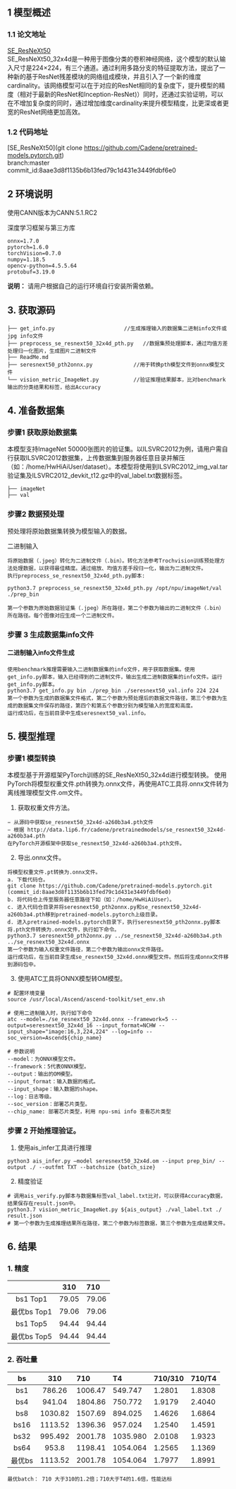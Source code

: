 ## 1 模型概述
### 1.1 论文地址
[SE_ResNeXt50](https://arxiv.org/abs/1611.05431)  
SE_ResNeXt50_32x4d是一种用于图像分类的卷积神经网络，这个模型的默认输入尺寸是224×224，有三个通道。通过利用多路分支的特征提取方法，提出了一种新的基于ResNet残差模块的网络组成模块，并且引入了一个新的维度cardinality。该网络模型可以在于对应的ResNet相同的复杂度下，提升模型的精度（相对于最新的ResNet和Inception-ResNet)）同时，还通过实验证明，可以在不增加复杂度的同时，通过增加维度cardinality来提升模型精度，比更深或者更宽的ResNet网络更加高效。
### 1.2 代码地址
[SE_ResNeXt50](git clone https://github.com/Cadene/pretrained-models.pytorch.git)  
branch:master   
commit_id:8aae3d8f1135b6b13fed79c1d431e3449fdbf6e0 
  
## 2 环境说明
使用CANN版本为CANN:5.1.RC2

深度学习框架与第三方库
```
onnx=1.7.0
pytorch=1.6.0
torchVision=0.7.0
numpy=1.18.5
opencv-python=4.5.5.64
protobuf=3.19.0
```
**说明：** 
请用户根据自己的运行环境自行安装所需依赖。
## 3. 获取源码
```text
├── get_info.py                      //生成推理输入的数据集二进制info文件或jpg info文件
├── preprocess_se_resnext50_32x4d_pth.py   //数据集预处理脚本，通过均值方差处理归一化图片，生成图片二进制文件
├── ReadMe.md
├── seresnext50_pth2onnx.py             //用于转换pth模型文件到onnx模型文件
└── vision_metric_ImageNet.py           //验证推理结果脚本，比对benchmark输出的分类结果和标签，给出Accuracy
```
## 4. 准备数据集
### 步骤1 获取原始数据集
本模型支持ImageNet 50000张图片的验证集。以ILSVRC2012为例，请用户需自行获取ILSVRC2012数据集，上传数据集到服务器任意目录并解压（如：/home/HwHiAiUser/dataset）。本模型将使用到ILSVRC2012_img_val.tar验证集及ILSVRC2012_devkit_t12.gz中的val_label.txt数据标签。
```text
├── imageNet
├── val
```
### 步骤2 数据预处理
预处理将原始数据集转换为模型输入的数据。

 二进制输入
```text
将原始数据（.jpeg）转化为二进制文件（.bin）。转化方法参考Trochvision训练预处理方法处理数据，以获得最佳精度。通过缩放、均值方差手段归一化，输出为二进制文件。
执行preprocess_se_resnext50_32x4d_pth.py脚本:

python3.7 preprocess_se_resnext50_32x4d_pth.py /opt/npu/imageNet/val ./prep_bin

第一个参数为原始数据验证集（.jpeg）所在路径，第二个参数为输出的二进制文件（.bin）所在路径。每个图像对应生成一个二进制文件。
```

### 步骤 3 生成数据集info文件

####  二进制输入info文件生成
```text
使用benchmark推理需要输入二进制数据集的info文件，用于获取数据集。使用get_info.py脚本，输入已经得到的二进制文件，输出生成二进制数据集的info文件。运行get_info.py脚本。
python3.7 get_info.py bin ./prep_bin ./seresnext50_val.info 224 224
第一个参数为生成的数据集文件格式，第二个参数为预处理后的数据文件路径，第三个参数为生成的数据集文件保存的路径，第四个和第五个参数分别为模型输入的宽度和高度。
运行成功后，在当前目录中生成seresnext50_val.info。
```

## 5. 模型推理
### 步骤1 模型转换
本模型基于开源框架PyTorch训练的SE_ResNeXt50_32x4d进行模型转换。
使用PyTorch将模型权重文件.pth转换为.onnx文件，再使用ATC工具将.onnx文件转为离线推理模型文件.om文件。
1. 获取权重文件方法。
```text
− 从源码中获取se_resnext50_32x4d-a260b3a4.pth文件
− 根据 http://data.lip6.fr/cadene/pretrainedmodels/se_resnext50_32x4d-a260b3a4.pth 
在PyTorch开源框架中获取se_resnext50_32x4d-a260b3a4.pth文件。
```
2.	导出.onnx文件。
```text
将模型权重文件.pt转换为.onnx文件。
a. 下载代码仓。
git clone https://github.com/Cadene/pretrained-models.pytorch.git (commit_id:8aae3d8f1135b6b13fed79c1d431e3449fdbf6e0)
b. 将代码仓上传至服务器任意路径下如（如：/home/HwHiAiUser）。
c. 进入代码仓目录并将seresnext50_pth2onnx.py和se_resnext50_32x4d-a260b3a4.pth移到pretrained-models.pytorch上级目录。
d. 进入pretrained-models.pytorch目录下，执行seresnext50_pth2onnx.py脚本将.pth文件转换为.onnx文件，执行如下命令。
python3.7 seresnext50_pth2onnx.py ../se_resnext50_32x4d-a260b3a4.pth ../se_resnext50_32x4d.onnx
第一个参数为输入权重文件路径，第二个参数为输出onnx文件路径。
运行成功后，在当前目录生成se_resnext50_32x4d.onnx模型文件。然后将生成onnx文件移到源码包中。
```

3.	使用ATC工具将ONNX模型转OM模型。
```shell
# 配置环境变量
source /usr/local/Ascend/ascend-toolkit/set_env.sh

# 使用二进制输入时，执行如下命令
atc --model=./se_resnext50_32x4d.onnx --framework=5 --output=seresnext50_32x4d_16 --input_format=NCHW --input_shape="image:16,3,224,224" --log=info --soc_version=Ascend${chip_name}

# 参数说明
--model：为ONNX模型文件。
--framework：5代表ONNX模型。
--output：输出的OM模型。
--input_format：输入数据的格式。
--input_shape：输入数据的shape。
--log：日志等级。
--soc_version：部署芯片类型。
--chip_name: 部署芯片类型，利用 npu-smi info 查看芯片类型
```

### 步骤 2 开始推理验证。
1. 使用ais_infer工具进行推理
```shell
python3 ais_infer.py –model seresnext50_32x4d.om --input prep_bin/ --output ./ --outfmt TXT --batchsize {batch_size}
```
2. 精度验证
```shell
# 调用ais_verify.py脚本与数据集标签val_label.txt比对，可以获得Accuracy数据，结果保存在result.json中。
python3.7 vision_metric_ImageNet.py ${ais_output} ./val_label.txt ./ result.json
# 第一个参数为生成推理结果所在路径，第二个参数为标签数据，第三个参数为生成结果文件。
```


## 6. 结果
### 1. 精度

|           |  310  | 710 |
|:---------:|:-----:|:----|
| bs1 Top1  | 79.05 | 79.06   |
| 最优bs Top1 | 79.06 | 79.06   |
| bs1 Top5  | 94.44 | 94.44   |
| 最优bs Top5 | 94.44  | 94.44   |

### 2. 吞吐量
|  bs  |  310   | 710       | T4        | 710/310 | 710/T4  |
|:----:|:------:|:----------|:----------|:--------|:--------|
| bs1	 |786.26	 | 1006.47   | 549.747   | 1.2801  | 1.8308  |
| bs4	 | 941.04 | 1804.86   | 750.772   | 1.9179  | 2.4040  |
| bs8	 |1030.82 | 1507.69   | 894.025   | 1.4626	 | 1.6864  |
| bs16 |1113.52 | 1396.36   | 957.024   | 1.2540  | 1.4591  |
| bs32 |995.492 | 2001.78   | 1035.980	 | 2.0108  | 	1.9323 |
| bs64 | 953.8  | 1198.41   | 1054.064  | 1.2565  | 	1.1369 |
| 最优bs | 1113.52| 	2001.78	 | 1054.064  | 	1.7977 | 	1.8991 |
```text
最优batch： 710 大于310的1.2倍；710大于T4的1.6倍，性能达标
```